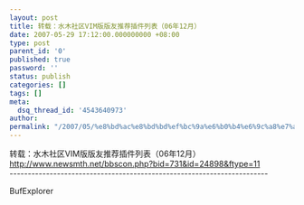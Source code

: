 ```yaml
---
layout: post
title: 转载：水木社区VIM版版友推荐插件列表（06年12月）
date: 2007-05-29 17:12:00.000000000 +08:00
type: post
parent_id: '0'
published: true
password: ''
status: publish
categories: []
tags: []
meta:
  dsq_thread_id: '4543640973'
author: 
permalink: "/2007/05/%e8%bd%ac%e8%bd%bd%ef%bc%9a%e6%b0%b4%e6%9c%a8%e7%a4%be%e5%8c%bavim%e7%89%88%e7%89%88%e5%8f%8b%e6%8e%a8%e8%8d%90%e6%8f%92%e4%bb%b6%e5%88%97%e8%a1%a8%ef%bc%8806%e5%b9%b412%e6%9c%88%ef%bc%89.html"
---
```

<div id="blog_text" class="cnt"  >转载：水木社区VIM版版友推荐插件列表（06年12月）<br />
<a href="http://www.newsmth.net/bbscon.php?bid=731&id=24898&ftype=11"> http://www.newsmth.net/bbscon.php?bid=731&id=24898&ftype=11</a><br />
-----------------------------------------------------------------------
  
BufExplorer